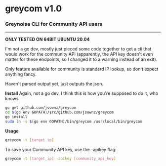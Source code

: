 # greycom v1.0
### Greynoise CLI for Community API users
---
**ONLY TESTED ON 64BIT UBUNTU 20.04**

I'm not a go dev, mostly just pieced some code together to get a cli that would work for the community API (apparently, the API key doesn't even matter for these endpoints, so I changed it to a warning instead of an exit).

Only feature available for community is standard IP lookup, so don't expect anything fancy.

Haven't parsed output yet, just outputs the json.

**Install**
Again, not a go dev, I think this is how you're supposed to do it, who knows
```bash
go get github.com/jsownz/greycom
cd $(go env GOPATH)/src/github.com/jsownz/greycom
go install
sudo ln -s $(go env GOPATH)/bin/greycom /usr/local/bin/greycom
```

**Usage**
```bash
greycom -t [target_ip]
```

To save your Community API key, use the -apikey flag:
```bash
greycom -t [target_ip] -apikey [community_api_key]
```